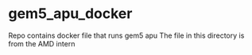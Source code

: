 # gem5_apu_docker
Repo contains docker file that runs gem5 apu 
The file in this directory is from the AMD intern

